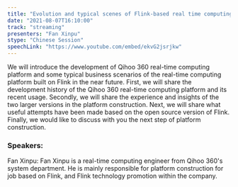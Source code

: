 ```yaml
---
title: "Evolution and typical scenes of Flink-based real time computing platform in Qihoo 360"
date: "2021-08-07T16:10:00"
track: "streaming"
presenters: "Fan Xinpu"
stype: "Chinese Session"
speechLink: "https://www.youtube.com/embed/ekvG2jsrjkw"
---
```

We will introduce the development of Qihoo 360 real-time computing platform and some typical business scenarios of the real-time computing platform built on Flink in the near future. First, we will share the development history of the Qihoo 360 real-time computing platform and its recent usage. Secondly, we will share the experience and insights of the two larger versions in the platform construction. Next, we will share what useful attempts have been made based on the open source version of Flink. Finally, we would like to discuss with you the next step of platform construction.
 ### Speakers: 
 Fan Xinpu: Fan Xinpu is a real-time computing engineer from Qihoo 360's system department. He is mainly responsible for platform construction for job based on Flink, and Flink technology promotion within the company.

